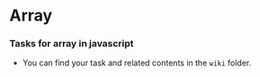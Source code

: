 # Array

### Tasks for array in javascript
- You can find your task and related contents in the `wiki` folder.